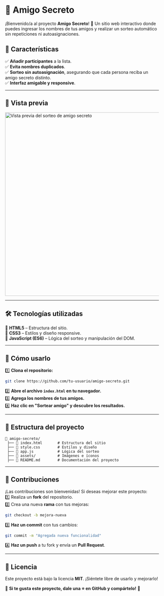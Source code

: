 # 🎁 Amigo Secreto

¡Bienvenido/a al proyecto **Amigo Secreto**! 🎉 Un sitio web interactivo donde puedes ingresar los nombres de tus amigos y realizar un sorteo automático sin repeticiones ni autoasignaciones.  

## 🚀 Características  
✅ **Añadir participantes** a la lista.  
✅ **Evita nombres duplicados**.  
✅ **Sorteo sin autoasignación**, asegurando que cada persona reciba un amigo secreto distinto.  
✅ **Interfaz amigable y responsive**.  

---

## 📸 Vista previa  
<img src="assets/amigo-secreto-preview.png" alt="Vista previa del sorteo de amigo secreto" width="600"/>

---

## 🛠️ Tecnologías utilizadas  
🔹 **HTML5** – Estructura del sitio.  
🔹 **CSS3** – Estilos y diseño responsive.  
🔹 **JavaScript (ES6)** – Lógica del sorteo y manipulación del DOM.  

---

## 🎯 Cómo usarlo  
1️⃣ **Clona el repositorio:**  
```bash
git clone https://github.com/tu-usuario/amigo-secreto.git
```
2️⃣ **Abre el archivo `index.html` en tu navegador.**  
3️⃣ **Agrega los nombres de tus amigos.**  
4️⃣ **Haz clic en "Sortear amigo" y descubre los resultados.**  

---

## 📂 Estructura del proyecto  
```
📂 amigo-secreto/
 ├── 📜 index.html       # Estructura del sitio
 ├── 📜 style.css        # Estilos y diseño
 ├── 📜 app.js           # Lógica del sorteo
 ├── 📂 assets/          # Imágenes e íconos
 ├── 📜 README.md        # Documentación del proyecto
```

---

## 🤝 Contribuciones  
¡Las contribuciones son bienvenidas! Si deseas mejorar este proyecto:  
1️⃣ Realiza un **fork** del repositorio.  
2️⃣ Crea una nueva **rama** con tus mejoras:  
   ```bash
   git checkout -b mejora-nueva
   ```
3️⃣ **Haz un commit** con tus cambios:  
   ```bash
   git commit -m "Agregada nueva funcionalidad"
   ```
4️⃣ **Haz un push** a tu fork y envía un **Pull Request**.  

---

## 📝 Licencia  
Este proyecto está bajo la licencia **MIT**. ¡Siéntete libre de usarlo y mejorarlo!  

📢 **Si te gusta este proyecto, dale una ⭐ en GitHub y compártelo!** 🎉  
